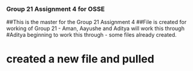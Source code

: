 ### Group 21 Assignment 4 for OSSE
##This is the master for the Group 21 Assignment 4
##File is created for working of Group 21 - Aman, Aayushe and Aditya will work this through
#Aditya beginning to work this through - some files already created.

# created a new file and pulled

